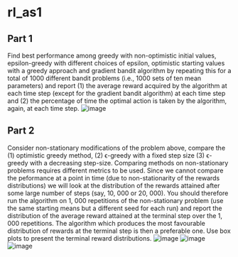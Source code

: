 # rl_as1
## Part 1
Find best performance among greedy with non-optimistic initial values, epsilon-greedy with different choices of epsilon, optimistic starting values with a greedy approach and gradient bandit algorithm by repeating this for a total of 1000 different bandit problems (i.e., 1000 sets of ten mean parameters) and report (1) the average reward acquired by the algorithm at each time step (except for the gradient bandit algorithm) at each time step and (2) the percentage of time the optimal action is taken by the algorithm, again, at each time step.
![image](https://github.com/chencc23/rl_as1/assets/165184429/6096e955-efe5-4023-8c14-a9d38dba9581)
## Part 2
Consider non-stationary modifications of the problem above,  compare the (1) optimistic greedy method, (2) ϵ-greedy with a fixed step size (3) ϵ-greedy with a decreasing step-size. Comparing methods on non-stationary problems requires different metrics to be used. Since we cannot compare the peformance at a point in time (due to non-stationarity of the rewards distributions) we will look at the distribution of the rewards attained after some large number of steps (say, 10, 000 or 20, 000). You should therefore run the algorithm on 1, 000 repetitions of the non-stationary problem (use the same starting means but a different seed for each run) and report the distribution of the average reward attained at the terminal step over the 1, 000 repetitions. The algorithm which produces the most favourable distribution of rewards at the terminal step is then a preferable one. Use box plots to present the terminal reward distributions.
![image](https://github.com/chencc23/rl_as1/assets/165184429/4519c304-ddf6-4240-ac67-f351979ba620)
![image](https://github.com/chencc23/rl_as1/assets/165184429/0dea9cd1-a501-42d5-9f7b-bb7260c546fc)
![image](https://github.com/chencc23/rl_as1/assets/165184429/c6e6c5b1-e85c-4f15-b7a3-0f23835af4bb)
